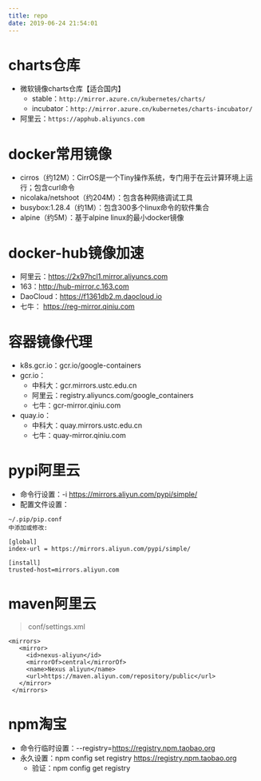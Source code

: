 ```yaml
---
title: repo
date: 2019-06-24 21:54:01
---
```

# charts仓库

* 微软镜像charts仓库【适合国内】
  * stable：`http://mirror.azure.cn/kubernetes/charts/`
  * incubator：`http://mirror.azure.cn/kubernetes/charts-incubator/`
* 阿里云：`https://apphub.aliyuncs.com`

# docker常用镜像

* cirros（约12M）：CirrOS是一个Tiny操作系统，专门用于在云计算环境上运行；包含curl命令
* nicolaka/netshoot（约204M）：包含各种网络调试工具
* busybox:1.28.4（约1M）：包含300多个linux命令的软件集合
* alpine（约5M）：基于alpine linux的最小docker镜像

# docker-hub镜像加速
- 阿里云：https://2x97hcl1.mirror.aliyuncs.com
- 163：http://hub-mirror.c.163.com
- DaoCloud：https://f1361db2.m.daocloud.io
- 七牛： https://reg-mirror.qiniu.com

# 容器镜像代理
* k8s.gcr.io：gcr.io/google-containers
* gcr.io：
  * 中科大：gcr.mirrors.ustc.edu.cn
  * 阿里云：registry.aliyuncs.com/google_containers
  * 七牛：gcr-mirror.qiniu.com
* quay.io：
  * 中科大：quay.mirrors.ustc.edu.cn
  * 七牛：quay-mirror.qiniu.com

# pypi阿里云
- 命令行设置：-i https://mirrors.aliyun.com/pypi/simple/
- 配置文件设置：

```
~/.pip/pip.conf
中添加或修改:

[global]
index-url = https://mirrors.aliyun.com/pypi/simple/

[install]
trusted-host=mirrors.aliyun.com
```

# maven阿里云
>conf/settings.xml

```
<mirrors>
   <mirror>
     <id>nexus-aliyun</id>
     <mirrorOf>central</mirrorOf>
     <name>Nexus aliyun</name>
     <url>https://maven.aliyun.com/repository/public</url>
   </mirror>
 </mirrors>
```

# npm淘宝
- 命令行临时设置：--registry=https://registry.npm.taobao.org
- 永久设置：npm config set registry https://registry.npm.taobao.org
    + 验证：npm config get registry

